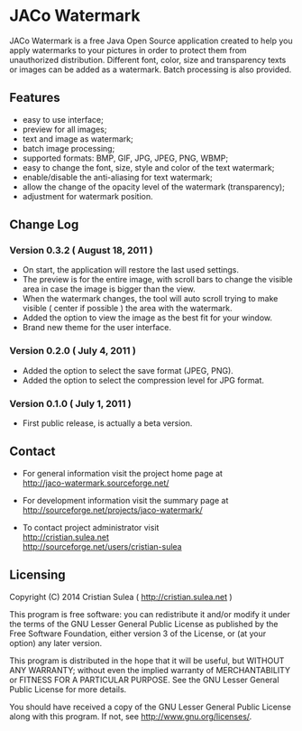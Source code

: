 # JACo Watermark

JACo Watermark is a free Java Open Source application created to help you apply watermarks to your pictures in order to protect them from unauthorized distribution. Different font, color, size and transparency texts or images can be added as a watermark. Batch processing is also provided.


## Features
	
 - easy to use interface;
 - preview for all images;
 - text and image as watermark;
 - batch image processing;
 - supported formats: BMP, GIF, JPG, JPEG, PNG, WBMP;
 - easy to change the font, size, style and color of the text watermark;
 - enable/disable the anti-aliasing for text watermark;
 - allow the change of the opacity level of the watermark (transparency);
 - adjustment for watermark position.


## Change Log

### Version 0.3.2 ( August 18, 2011 )

 - On start, the application will restore the last used settings.
 - The preview is for the entire image, with scroll bars to change
   the visible area in case the image is bigger than the view.
 - When the watermark changes, the tool will auto scroll
   trying to make visible ( center if possible ) the area with the watermark.
 - Added the option to view the image as the best fit for your window.
 - Brand new theme for the user interface.

### Version 0.2.0 ( July 4, 2011 )

 - Added the option to select the save format (JPEG, PNG).
 - Added the option to select the compression level for JPG format.

### Version 0.1.0 ( July 1, 2011 )

 - First public release, is actually a beta version.


## Contact

 - For general information visit the project home page at  
   http://jaco-watermark.sourceforge.net/

 - For development information visit the summary page at  
   http://sourceforge.net/projects/jaco-watermark/

 - To contact project administrator visit  
   http://cristian.sulea.net  
   http://sourceforge.net/users/cristian-sulea


## Licensing

Copyright (C) 2014 Cristian Sulea ( http://cristian.sulea.net )

This program is free software: you can redistribute it and/or modify
it under the terms of the GNU Lesser General Public License as published by
the Free Software Foundation, either version 3 of the License, or
(at your option) any later version.

This program is distributed in the hope that it will be useful,
but WITHOUT ANY WARRANTY; without even the implied warranty of
MERCHANTABILITY or FITNESS FOR A PARTICULAR PURPOSE.  See the
GNU Lesser General Public License for more details.

You should have received a copy of the GNU Lesser General Public License
along with this program.  If not, see <http://www.gnu.org/licenses/>.
